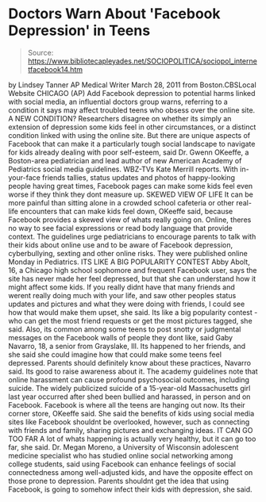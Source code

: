 # Doctors Warn About 'Facebook Depression' in Teens

> Source: https://www.bibliotecapleyades.net/SOCIOPOLITICA/sociopol_internetfacebook14.htm

by Lindsey Tanner
AP Medical Writer
March 28, 2011
from
Boston.CBSLocal Website
CHICAGO (AP)
Add Facebook depression to potential harms
linked with social media, an influential doctors group warns, referring to
a condition it says may affect troubled teens who obsess over the online
site.
A NEW CONDITION?
Researchers disagree on whether its simply an extension of depression some
kids feel in other circumstances, or a distinct condition linked with using
the online site.
But there are unique
aspects of Facebook that can make it a particularly
tough social landscape to navigate for kids already dealing with poor
self-esteem, said Dr.
Gwenn OKeeffe, a Boston-area pediatrician and lead
author of new
American Academy of Pediatrics social media guidelines.
WBZ-TVs Kate Merrill reports.
With in-your-face friends tallies, status updates and photos of
happy-looking people having great times, Facebook pages can make some kids
feel even worse if they think they dont measure up.
SKEWED VIEW OF LIFE
It can be more painful than sitting alone in a crowded school cafeteria or
other real-life encounters that can make kids feel down, OKeeffe said,
because Facebook provides a skewed view of whats really going on.
Online,
theres no way to see facial expressions or read body language that provide
context.
The guidelines urge pediatricians to encourage parents to talk with their
kids about online use and to be aware of Facebook depression, cyberbullying,
sexting and other online risks.
They were published online Monday in Pediatrics.
ITS LIKE A BIG
POPULARITY CONTEST
Abby Abolt, 16, a Chicago high school sophomore and frequent Facebook user,
says the site has never made her feel depressed, but that she can understand
how it might affect some kids.
If you really didnt have that many friends and werent really doing much
with your life, and saw other peoples status updates and pictures and what
they were doing with friends, I could see how that would make them upset,
she said.
Its like a big popularity contest - who can get the most friend requests
or get the most pictures tagged, she said.
Also, its common among some teens to post snotty or judgmental messages on
the Facebook walls of people they dont like, said Gaby Navarro, 18, a
senior from Grayslake, Ill. Its happened to her friends, and she said she
could imagine how that could make some teens feel depressed.
Parents should definitely know about these practices, Navarro said. Its
good to raise awareness about it.
The academy guidelines note that online harassment can cause profound
psychosocial outcomes, including suicide.
The
widely publicized suicide of
a 15-year-old Massachusetts girl last year occurred after shed been bullied
and harassed, in person and on Facebook.
Facebook is where all the teens are hanging out now. Its their corner
store, OKeeffe said.
She said the benefits of kids using social media sites like Facebook
shouldnt be overlooked, however, such as connecting with friends and
family, sharing pictures and exchanging ideas.
IT CAN GO TOO FAR
A lot of whats happening is actually very healthy, but it can go too far,
she said.
Dr. Megan Moreno, a University of Wisconsin adolescent medicine specialist
who has studied online social networking among college students, said using
Facebook can enhance feelings of social connectedness among well-adjusted
kids, and have the opposite effect on those prone to depression.
Parents shouldnt get the idea that using Facebook,
is going to somehow
infect their kids with depression, she said.
